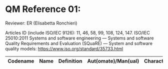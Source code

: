# QM Reference 01: 

Reviewer:  ER (Elisabetta Ronchieri)

Articles ID (include ISO/IEC 9126): 11, 46, 58, 99, 108, 124, 147.
ISO/IEC 25010:2011 Systems and software engineering — Systems and software Quality Requirements and Evaluation (SQuaRE) — System and software quality models: https://www.iso.org/standard/35733.html

| Codename | Name  | Definition | Aut(omate)/Man(ual) | Characteristics | Comment |
| :------: | :---: | :--------: | :-----------------: | :-------------: | :-----: |

